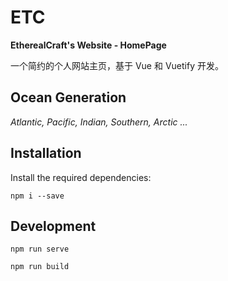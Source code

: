 # ETC

**EtherealCraft's Website - HomePage**

一个简约的个人网站主页，基于 Vue 和 Vuetify 开发。



## Ocean Generation

*Atlantic, Pacific, Indian, Southern, Arctic ...*



## Installation

Install the required dependencies:

```
npm i --save
```

## Development

```
npm run serve
```

```
npm run build
```
